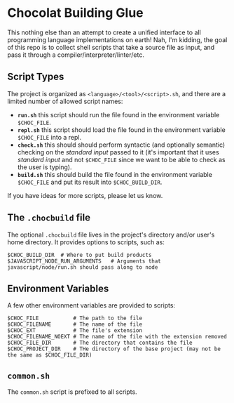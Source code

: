 # Chocolat Building Glue

This nothing else than an attempt to create a unified interface to all programming language implementations on earth! Nah, I'm kidding, the goal of this repo is to collect shell scripts that take a source file as input, and pass it through a compiler/interpreter/linter/etc.

## Script Types

The project is organized as `<language>/<tool>/<script>.sh`, and there are a limited number of allowed script names:

* **`run.sh`** this script should run the file found in the environment variable `$CHOC_FILE`.
* **`repl.sh`** this script should load the file found in the environment variable `$CHOC_FILE` into a repl.
* **`check.sh`** this should should perform syntactic (and optionally semantic) checking on the *standard input* passed to it (it's important that it uses *standard input* and not `$CHOC_FILE` since we want to be able to check as the user is typing).
* **`build.sh`** this should build the file found in the environment variable `$CHOC_FILE` and put its result into `$CHOC_BUILD_DIR`.

If you have ideas for more scripts, please let us know.

## The `.chocbuild` file

The optional `.chocbuild` file lives in the project's directory and/or user's home directory. It provides options to scripts, such as:

    $CHOC_BUILD_DIR  # Where to put build products
    $JAVASCRIPT_NODE_RUN_ARGUMENTS   # Arguments that javascript/node/run.sh should pass along to node

## Environment Variables

A few other environment variables are provided to scripts:

    $CHOC_FILE           # The path to the file
    $CHOC_FILENAME       # The name of the file
    $CHOC_EXT            # The file's extension
    $CHOC_FILENAME_NOEXT # The name of the file with the extension removed
    $CHOC_FILE_DIR       # The directory that contains the file
    $CHOC_PROJECT_DIR    # THe directory of the base project (may not be the same as $CHOC_FILE_DIR)

## `common.sh`

The `common.sh` script is prefixed to all scripts.
